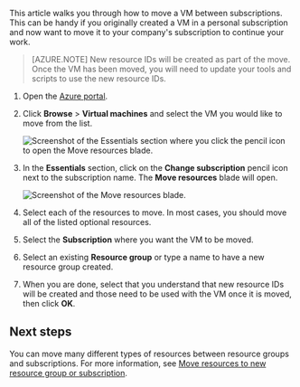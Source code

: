 
This article walks you through how to move a VM between subscriptions. This can be handy if you originally created a VM in a personal subscription and now want to move it to your company's subscription to continue your work.

> [AZURE.NOTE] New resource IDs will be created as part of the move. Once the VM has been moved, you will need to update your tools and scripts to use the new resource IDs. 

1. Open the [Azure portal](https://portal.azure.cn).
2. Click **Browse** > **Virtual machines** and select the VM you would like to move from the list.
	
	![Screenshot of the Essentials section where you click the pencil icon to open the Move resources blade.](./media/virtual-machines-common-move-vm/move-button.png)
	
3. In the **Essentials** section, click on the **Change subscription** pencil icon next to the subscription name. The **Move resources** blade will open.
	
	![Screenshot of the Move resources blade.](./media/virtual-machines-common-move-vm/move.png)
	
4. Select each of the resources to move. In most cases, you should move all of the listed optional resources.
5. Select the **Subscription** where you want the VM to be moved.
6. Select an existing **Resource group** or type a name to have a new resource group created.
7. When you are done, select that you understand that new resource IDs will be created and those need to be used with the VM once it is moved, then click **OK**.



## Next steps

You can move many different types of resources between resource groups and subscriptions. For more information, see [Move resources to new resource group or subscription](/documentation/articles/resource-group-move-resources/).	
